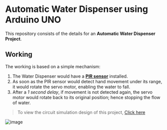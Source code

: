 # Automatic Water Dispenser using Arduino UNO
This repository consists of the details for an **Automatic Water Dispenser Project**.

## Working
The working is based on a simple mechanism:
1. The Water Dispenser would have a **[PIR sensor](https://learn.adafruit.com/pir-passive-infrared-proximity-motion-sensor)** installed.
2. As soon as the PIR sensor would detect hand movement under its range, it would rotate the servo motor, enabling the water to fall.
3. After a *1 second delay*, if movement is not detected again, the servo motor would rotate back to its original position; hence stopping the flow of water.



> To view the circuit simulation design of this project, [Click here](https://www.tinkercad.com/things/25j5h8029Og)

![image](https://user-images.githubusercontent.com/97667653/198984585-1d7c08d7-8f4b-4185-b751-3e75d70e1b65.png)
